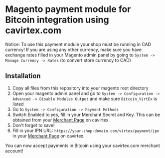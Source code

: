 Magento payment module for Bitcoin integration using cavirtex.com
=================================================================

Notice: To use this payment module your shop must be running in CAD currency! If you are using any other currency, make sure you have exchange rates filled in your Magento admin panel by going to `System -> Manage Currency -> Rates` (to convert store currency to CAD)


Installation
------------

1. Copy all files from this repository into your magento root directory
2. Open your magento admin panel and go to `System -> Configuration -> Advanced -> Disable Modules Output` and make sure `Bitcoin_VirtEx` is listed
3. Go to `System -> Configuration -> Payment Methods`
4. Switch Enabled to yes, fill in your Merchant Secret and Key. This can be obtained from your [Merchant Page][MerchantInformation] on cavirtex.
5. Don't forget to save!
6. Fill in your IPN URL: `https://your-shop-domain.com/virtex/payment/ipn` in your [Merchant Page][MerchantInformation] on cavirtex.

You can now accept payments in Bitcoin using your cavirtex.com merchant account!

[MerchantInformation]: https://www.cavirtex.com/merchant_information